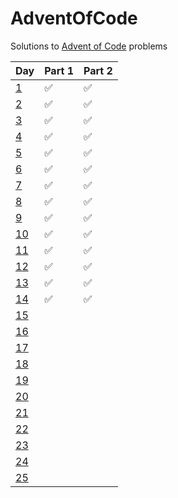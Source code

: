# AdventOfCode
Solutions to [Advent of Code](http://www.adventofcode.com) problems


Day                                         | Part 1             | Part 2             |
------------------------------------------- |--------------------|--------------------|
[1](https://adventofcode.com/2017/day/1)    | :white_check_mark: | :white_check_mark: |
[2](https://adventofcode.com/2017/day/2)    | :white_check_mark: | :white_check_mark: |
[3](https://adventofcode.com/2017/day/3)    | :white_check_mark: | :white_check_mark: |
[4](https://adventofcode.com/2017/day/4)    | :white_check_mark: | :white_check_mark: |
[5](https://adventofcode.com/2017/day/5)    | :white_check_mark: | :white_check_mark: |
[6](https://adventofcode.com/2017/day/6)    | :white_check_mark: | :white_check_mark: |
[7](https://adventofcode.com/2017/day/7)    | :white_check_mark: | :white_check_mark: |
[8](https://adventofcode.com/2017/day/8)    | :white_check_mark: | :white_check_mark: |
[9](https://adventofcode.com/2017/day/9)    | :white_check_mark: | :white_check_mark: |
[10](https://adventofcode.com/2017/day/10)  | :white_check_mark: | :white_check_mark: |
[11](https://adventofcode.com/2017/day/11)  | :white_check_mark: | :white_check_mark: |
[12](https://adventofcode.com/2017/day/12)  | :white_check_mark: | :white_check_mark: |
[13](https://adventofcode.com/2017/day/13)  | :white_check_mark: | :white_check_mark: |
[14](https://adventofcode.com/2017/day/14)  | :white_check_mark: | :white_check_mark: |
[15](https://adventofcode.com/2017/day/15)  |                    |                    |
[16](https://adventofcode.com/2017/day/16)  |                    |                    |
[17](https://adventofcode.com/2017/day/17)  |                    |                    |
[18](https://adventofcode.com/2017/day/18)  |                    |                    |
[19](https://adventofcode.com/2017/day/19)  |                    |                    |
[20](https://adventofcode.com/2017/day/20)  |                    |                    |
[21](https://adventofcode.com/2017/day/21)  |                    |                    |
[22](https://adventofcode.com/2017/day/22)  |                    |                    |
[23](https://adventofcode.com/2017/day/23)  |                    |                    |
[24](https://adventofcode.com/2017/day/24)  |                    |                    |
[25](https://adventofcode.com/2017/day/25)  |                    |                    |
